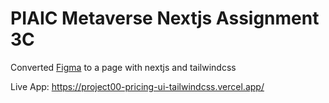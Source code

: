 # PIAIC Metaverse Nextjs Assignment 3C

Converted [Figma](https://www.figma.com/file/gED0NLLwKmtoa5kNHNqgek/Pricing-UI?node-id=0%3A1&t=wIHz5DhaNf3unEuB-1) to a page with nextjs and tailwindcss

Live App: https://project00-pricing-ui-tailwindcss.vercel.app/
